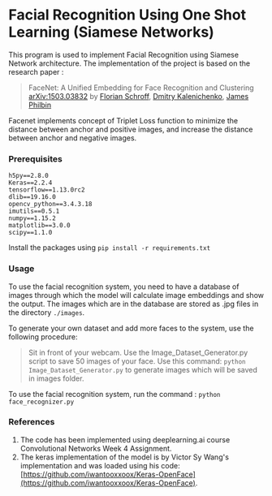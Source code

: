 # Facial Recognition Using One Shot Learning (Siamese Networks)
This program is used to implement Facial Recognition using Siamese Network architecture. The implementation of the project is based on the research paper : 

> FaceNet: A Unified Embedding for Face Recognition and Clustering
> [arXiv:1503.03832](https://arxiv.org/abs/1503.03832) by [Florian Schroff](https://arxiv.org/search/cs?searchtype=author&query=Schroff%2C+F), [Dmitry Kalenichenko](https://arxiv.org/search/cs?searchtype=author&query=Kalenichenko%2C+D), [James Philbin](https://arxiv.org/search/cs?searchtype=author&query=Philbin%2C+J)

Facenet implements concept of Triplet Loss function to minimize the distance between anchor and positive images, and increase the distance between anchor and negative images.

### Prerequisites

    h5py==2.8.0
	Keras==2.2.4
	tensorflow==1.13.0rc2
	dlib==19.16.0
	opencv_python==3.4.3.18
	imutils==0.5.1
	numpy==1.15.2
	matplotlib==3.0.0
	scipy==1.1.0

Install the packages using `pip install -r requirements.txt`

### Usage
To use the facial recognition system, you need to have a database of images through which the model will calculate image embeddings and show the output. 
The images which are in the database are stored as .jpg files in the directory `./images`.


To generate your own dataset and add more faces to the system, use the following procedure:

> Sit in front of your webcam.
> Use the Image_Dataset_Generator.py script to save 50 images of your face.
> Use this command: `python Image_Dataset_Generator.py` to generate images which will be saved in images folder.

To use the facial recognition system, run the command : 
`python face_recognizer.py` 

### References

 1. The code has been implemented using deeplearning.ai course Convolutional Networks Week 4 Assignment.
 2. The keras implementation of the model is by Victor Sy Wang's implementation and was loaded using his code:  [https://github.com/iwantooxxoox/Keras-OpenFace](https://github.com/iwantooxxoox/Keras-OpenFace).
